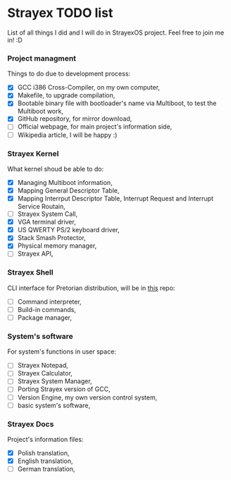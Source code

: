 # Strayex TODO list

List of all things I did and I will do in StrayexOS project.
Feel free to join me in! :D

### Project managment

Things to do due to development process:

- [x] GCC i386 Cross-Compiler, on my own computer,
- [x] Makefile, to upgrade compilation,
- [x] Bootable binary file with bootloader's name via Multiboot, to test the Multiboot work,
- [x] GitHub repository, for mirror download,
- [ ] Official webpage, for main project's information side,
- [ ] Wikipedia article, I will be happy :)

### Strayex Kernel

What kernel shoud be able to do:

- [x] Managing Multiboot information,
- [x] Mapping General Descriptor Table,
- [x] Mapping Interrput Descriptor Table, Interrupt Request and Interrupt Service Routain,
- [ ] Strayex System Call,
- [x] VGA terminal driver,
- [x] US QWERTY PS/2 keyboard driver,
- [x] Stack Smash Protector,
- [x] Physical memory manager,
- [ ] Strayex API,

### Strayex Shell

CLI interface for Pretorian distribution, will be in [this](https://github.com/StraykerPL/strayex_shell) repo:

- [ ] Command interpreter,
- [ ] Build-in commands,
- [ ] Package manager,

### System's software

For system's functions in user space:

- [ ] Strayex Notepad,
- [ ] Strayex Calculator,
- [ ] Strayex System Manager,
- [ ] Porting Strayex version of GCC,
- [ ] Version Engine, my own version control system,
- [ ] basic system's software,

### Strayex Docs

Project's information files:

- [x] Polish translation,
- [x] English translation,
- [ ] German translation,
